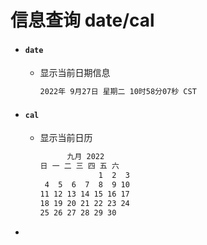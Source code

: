 # 信息查询 date/cal

- #### `date`
    - 显示当前日期信息
        ```bash
        2022年 9月27日 星期二 10时58分07秒 CST   
        ```

- #### `cal`
    - 显示当前日历
        ```bash
              九月 2022         
        日 一 二 三 四 五 六  
                     1  2  3  
         4  5  6  7  8  9 10  
        11 12 13 14 15 16 17  
        18 19 20 21 22 23 24  
        25 26 27 28 29 30   
        ```

- 